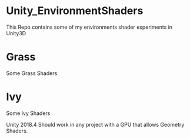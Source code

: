# Unity_EnvironmentShaders
This Repo contains some of my environments shader experiments in Unity3D



# Grass
Some Grass Shaders

# Ivy
Some Ivy Shaders


Unity 2018.4
Should work in any project with a GPU that allows Geometry Shaders.
